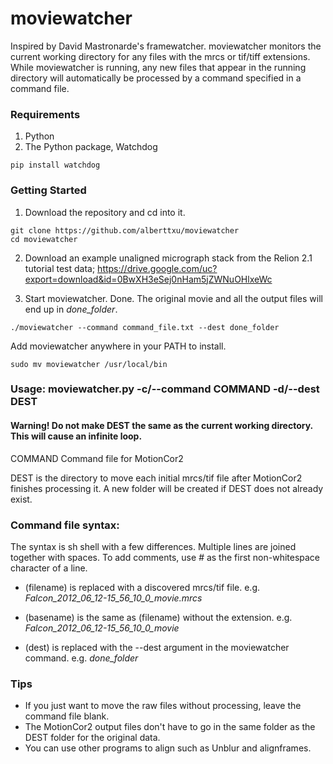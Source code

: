 # moviewatcher
Inspired by David Mastronarde's framewatcher. moviewatcher monitors the current working directory for any files with the mrcs or tif/tiff extensions. While moviewatcher is running, any new files that appear in the running directory will automatically be processed by a command specified in a command file.


### Requirements
1. Python
2. The Python package, Watchdog
```
pip install watchdog
```


### Getting Started

1. Download the repository and cd into it.
```
git clone https://github.com/alberttxu/moviewatcher
cd moviewatcher
```
2. Download an example unaligned micrograph stack from the Relion 2.1 tutorial test data; https://drive.google.com/uc?export=download&id=0BwXH3eSej0nHam5jZWNuOHlxeWc

3. Start moviewatcher. Done. The original movie and all the output files will end up in *done_folder*.
```
./moviewatcher --command command_file.txt --dest done_folder
```
Add moviewatcher anywhere in your PATH to install.
```
sudo mv moviewatcher /usr/local/bin
```


### Usage: moviewatcher.py -c/--command COMMAND -d/--dest DEST
#### Warning! Do not make DEST the same as the current working directory. This will cause an infinite loop.

COMMAND  Command file for MotionCor2

DEST     is the directory to move each initial mrcs/tif file after MotionCor2 finishes processing it. A new folder will be created if DEST does not already exist.

### Command file syntax:

The syntax is sh shell with a few differences. Multiple lines are joined together with spaces. To add comments, use *#* as the first non-whitespace character of a line.

  - (filename)  is replaced with a discovered mrcs/tif file. e.g. *Falcon_2012_06_12-15_56_10_0_movie.mrcs*

  - (basename)  is the same as (filename) without the extension. e.g. *Falcon_2012_06_12-15_56_10_0_movie*

  - (dest)      is replaced with the --dest argument in the moviewatcher command. e.g. *done_folder*


### Tips
  - If you just want to move the raw files without processing, leave the command file blank.
  - The MotionCor2 output files don't have to go in the same folder as the DEST folder for the original data.
  - You can use other programs to align such as Unblur and alignframes.
